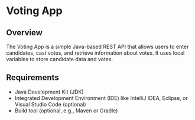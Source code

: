 # Voting App

## Overview

The Voting App is a simple Java-based REST API that allows users to enter candidates, cast votes, and retrieve information about votes. It uses local variables to store candidate data and votes.

## Requirements

- Java Development Kit (JDK)
- Integrated Development Environment (IDE) like IntelliJ IDEA, Eclipse, or Visual Studio Code (optional)
- Build tool (optional, e.g., Maven or Gradle)
